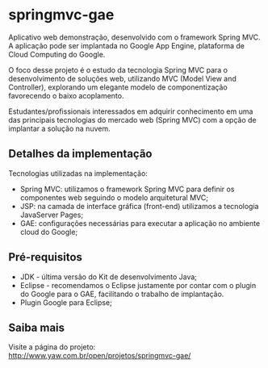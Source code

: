 springmvc-gae
===============

Aplicativo web demonstração, desenvolvido com o framework Spring MVC. A aplicação pode ser implantada no Google App Engine, plataforma de Cloud Computing do Google.

O foco desse projeto é o estudo da tecnologia Spring MVC para o desenvolvimento de soluções web, utilizando MVC (Model View and Controller), explorando um elegante modelo de componentização favorecendo o baixo acoplamento.

Estudantes/profissionais interessados em adquirir conhecimento em uma das principais tecnologias do mercado web (Spring MVC) com a opção de implantar a solução na nuvem.

Detalhes da implementação
-------
Tecnologias utilizadas na implementação:
* Spring MVC: utilizamos o framework Spring MVC para definir os componentes web seguindo o modelo arquitetural MVC;
* JSP: na camada de interface gráfica (front-end) utilizamos a tecnologia JavaServer Pages;
* GAE: configurações necessárias para executar a aplicação no ambiente cloud do Google;

Pré-requisitos
-------
* JDK - última versão do Kit de desenvolvimento Java;
* Eclipse - recomendamos o Eclipse justamente por contar com o plugin do Google para o GAE, facilitando o trabalho de implantação.
* Plugin Google para Eclipse;

Saiba mais
-------
Visite a página do projeto:
http://www.yaw.com.br/open/projetos/springmvc-gae/
